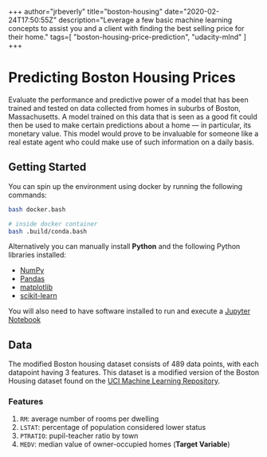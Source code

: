 +++
    author="jrbeverly"
    title="boston-housing"
    date="2020-02-24T17:50:55Z"
    description="Leverage a few basic machine learning concepts to assist you and a client with finding the best selling price for their home."
    tags=[
  "boston-housing-price-prediction",
  "udacity-mlnd"
]
    +++
    
# Predicting Boston Housing Prices

Evaluate the performance and predictive power of a model that has been trained and tested on data collected from homes in suburbs of Boston, Massachusetts. A model trained on this data that is seen as a good fit could then be used to make certain predictions about a home — in particular, its monetary value. This model would prove to be invaluable for someone like a real estate agent who could make use of such information on a daily basis.

## Getting Started

You can spin up the environment using docker by running the following commands:

```bash
bash docker.bash

# inside docker container
bash .build/conda.bash
```

Alternatively you can manually install **Python** and the following Python libraries installed:

- [NumPy](http://www.numpy.org/)
- [Pandas](http://pandas.pydata.org/)
- [matplotlib](http://matplotlib.org/)
- [scikit-learn](http://scikit-learn.org/stable/)

You will also need to have software installed to run and execute a [Jupyter Notebook](http://ipython.org/notebook.html)

## Data

The modified Boston housing dataset consists of 489 data points, with each datapoint having 3 features. This dataset is a modified version of the Boston Housing dataset found on the [UCI Machine Learning Repository](https://archive.ics.uci.edu/ml/datasets/Housing).

### Features

1. `RM`: average number of rooms per dwelling
2. `LSTAT`: percentage of population considered lower status
3. `PTRATIO`: pupil-teacher ratio by town
4. `MEDV`: median value of owner-occupied homes (**Target Variable**)
